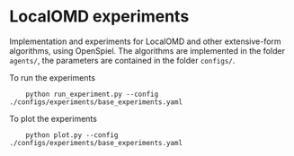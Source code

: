 # LocalOMD experiments

Implementation and experiments for LocalOMD and other extensive-form algorithms, using OpenSpiel. The algorithms are implemented in the folder `agents/`, the parameters are contained in the folder `configs/`.


To run the experiments
```
    python run_experiment.py --config ./configs/experiments/base_experiments.yaml
```

To plot the experiments
```
    python plot.py --config ./configs/experiments/base_experiments.yaml
```
